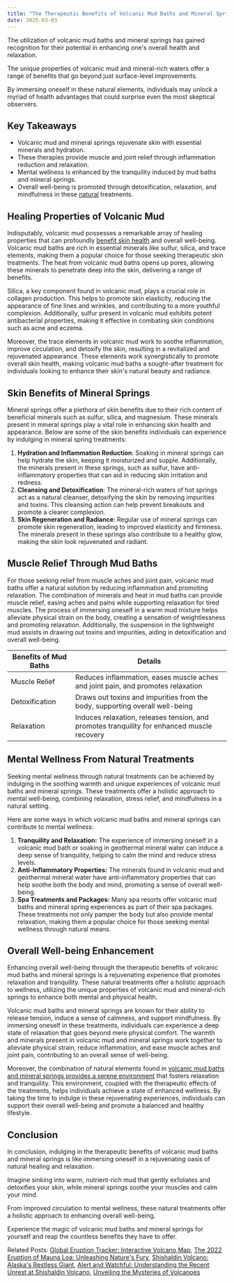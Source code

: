 ```yaml
---
title: "The Therapeutic Benefits of Volcanic Mud Baths and Mineral Springs"
date: 2025-03-03
---
```


The utilization of volcanic mud baths and mineral springs has gained recognition for their potential in enhancing one's overall health and relaxation.

The unique properties of volcanic mud and mineral-rich waters offer a range of benefits that go beyond just surface-level improvements.

By immersing oneself in these natural elements, individuals may unlock a myriad of health advantages that could surprise even the most skeptical observers.

## Key Takeaways

- Volcanic mud and mineral springs rejuvenate skin with essential minerals and hydration.
- These therapies provide muscle and joint relief through inflammation reduction and relaxation.
- Mental wellness is enhanced by the tranquility induced by mud baths and mineral springs.
- Overall well-being is promoted through detoxification, relaxation, and mindfulness in these [natural](https://magmamatters.com/the-art-and-science-of-volcano-monitoring/ "The Art and Science of Volcano Monitoring") treatments.

## Healing Properties of Volcanic Mud

Indisputably, volcanic mud possesses a remarkable array of healing properties that can profoundly [benefit skin health](https://magmamatters.com/understanding-volcanic-formation-a-comprehensive-guide/ "Understanding Volcanic Formation: A Comprehensive Guide") and overall well-being. Volcanic mud baths are rich in essential minerals like sulfur, silica, and trace elements, making them a popular choice for those seeking therapeutic skin treatments. The heat from volcanic mud baths opens up pores, allowing these minerals to penetrate deep into the skin, delivering a range of benefits.

Silica, a key component found in volcanic mud, plays a crucial role in collagen production. This helps to promote skin elasticity, reducing the appearance of fine lines and wrinkles, and contributing to a more youthful complexion. Additionally, sulfur present in volcanic mud exhibits potent antibacterial properties, making it effective in combating skin conditions such as acne and eczema.

Moreover, the trace elements in volcanic mud work to soothe inflammation, improve circulation, and detoxify the skin, resulting in a revitalized and rejuvenated appearance. These elements work synergistically to promote overall skin health, making volcanic mud baths a sought-after treatment for individuals looking to enhance their skin's natural beauty and radiance.

## Skin Benefits of Mineral Springs

Mineral springs offer a plethora of skin benefits due to their rich content of beneficial minerals such as sulfur, silica, and magnesium. These minerals present in mineral springs play a vital role in enhancing skin health and appearance. Below are some of the skin benefits individuals can experience by indulging in mineral spring treatments:

1. **Hydration and Inflammation Reduction**: Soaking in mineral springs can help hydrate the skin, keeping it moisturized and supple. Additionally, the minerals present in these springs, such as sulfur, have anti-inflammatory properties that can aid in reducing skin irritation and redness.
2. **Cleansing and Detoxification**: The mineral-rich waters of hot springs act as a natural cleanser, detoxifying the skin by removing impurities and toxins. This cleansing action can help prevent breakouts and promote a clearer complexion.
3. **Skin Regeneration and Radiance**: Regular use of mineral springs can promote skin regeneration, leading to improved elasticity and firmness. The minerals present in these springs also contribute to a healthy glow, making the skin look rejuvenated and radiant.

## Muscle Relief Through Mud Baths

For those seeking relief from muscle aches and joint pain, volcanic mud baths offer a natural solution by reducing inflammation and promoting relaxation. The combination of minerals and heat in mud baths can provide muscle relief, easing aches and pains while supporting relaxation for tired muscles. The process of immersing oneself in a warm mud mixture helps alleviate physical strain on the body, creating a sensation of weightlessness and promoting relaxation. Additionally, the suspension in the lightweight mud assists in drawing out toxins and impurities, aiding in detoxification and overall well-being.

| Benefits of Mud Baths | Details |
| --- | --- |
| Muscle Relief | Reduces inflammation, eases muscle aches and joint pain, and promotes relaxation |
| Detoxification | Draws out toxins and impurities from the body, supporting overall well-being |
| Relaxation | Induces relaxation, releases tension, and promotes tranquility for enhanced muscle recovery |

## Mental Wellness From Natural Treatments

Seeking mental wellness through natural treatments can be achieved by indulging in the soothing warmth and unique experiences of volcanic mud baths and mineral springs. These treatments offer a holistic approach to mental well-being, combining relaxation, stress relief, and mindfulness in a natural setting.

Here are some ways in which volcanic mud baths and mineral springs can contribute to mental wellness:

1. **Tranquility and Relaxation:** The experience of immersing oneself in a volcanic mud bath or soaking in geothermal mineral water can induce a deep sense of tranquility, helping to calm the mind and reduce stress levels.
2. **Anti-Inflammatory Properties:** The minerals found in volcanic mud and geothermal mineral water have anti-inflammatory properties that can help soothe both the body and mind, promoting a sense of overall well-being.
3. **Spa Treatments and Packages:** Many spa resorts offer volcanic mud baths and mineral spring experiences as part of their spa packages. These treatments not only pamper the body but also provide mental relaxation, making them a popular choice for those seeking mental wellness through natural means.

## Overall Well-being Enhancement

Enhancing overall well-being through the therapeutic benefits of volcanic mud baths and mineral springs is a rejuvenating experience that promotes relaxation and tranquility. These natural treatments offer a holistic approach to wellness, utilizing the unique properties of volcanic mud and mineral-rich springs to enhance both mental and physical health.

Volcanic mud baths and mineral springs are known for their ability to release tension, induce a sense of calmness, and support mindfulness. By immersing oneself in these treatments, individuals can experience a deep state of relaxation that goes beyond mere physical comfort. The warmth and minerals present in volcanic mud and mineral springs work together to alleviate physical strain, reduce inflammation, and ease muscle aches and joint pain, contributing to an overall sense of well-being.

Moreover, the combination of natural elements found in [volcanic mud baths and mineral springs provides a serene environment](https://magmamatters.com/geothermal-energy-and-its-volcanic-origins/ "Geothermal Energy and Its Volcanic Origins") that fosters relaxation and tranquility. This environment, coupled with the therapeutic effects of the treatments, helps individuals achieve a state of enhanced wellness. By taking the time to indulge in these rejuvenating experiences, individuals can support their overall well-being and promote a balanced and healthy lifestyle.

## Conclusion

In conclusion, indulging in the therapeutic benefits of volcanic mud baths and mineral springs is like immersing oneself in a rejuvenating oasis of natural healing and relaxation.

Imagine sinking into warm, nutrient-rich mud that gently exfoliates and detoxifies your skin, while mineral springs soothe your muscles and calm your mind.

From improved circulation to mental wellness, these natural treatments offer a holistic approach to enhancing overall well-being.

Experience the magic of volcanic mud baths and mineral springs for yourself and reap the countless benefits they have to offer.

Related Posts: [Global Eruption Tracker: Interactive Volcano Map](https://magmamatters.com/global-eruption-tracker-interactive-volcano-map/), [The 2022 Eruption of Mauna Loa: Unleashing Nature's Fury](https://magmamatters.com/the-2022-eruption-of-mauna-loa-unleashing-natures-fury/), [Shishaldin Volcano: Alaska's Restless Giant](https://magmamatters.com/shishaldin-volcano-alaskas-restless-giant/), [Alert and Watchful: Understanding the Recent Unrest at Shishaldin Volcano](https://magmamatters.com/alert-and-watchful-understanding-the-recent-unrest-at-shishaldin-volcano/), [Unveiling the Mysteries of Volcanoes](https://magmamatters.com/unveiling-the-mysteries-of-volcanoes/)
